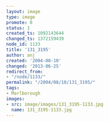 ```yaml
---
layout: image
type: image
promote: 0
status: 1
created_ts: 1092143644
changed_ts: 1372159439
node_id: 1133
title: '131_3195'
author: anj
created: '2004-08-10'
changed: '2013-06-25'
redirect_from:
- "/node/1133/"
permalink: "/2004/08/10/131_3195/"
tags:
- Marlborough
images:
- src: image/images/131_3195-1133.jpg
  name: 131_3195-1133.jpg
---
```


